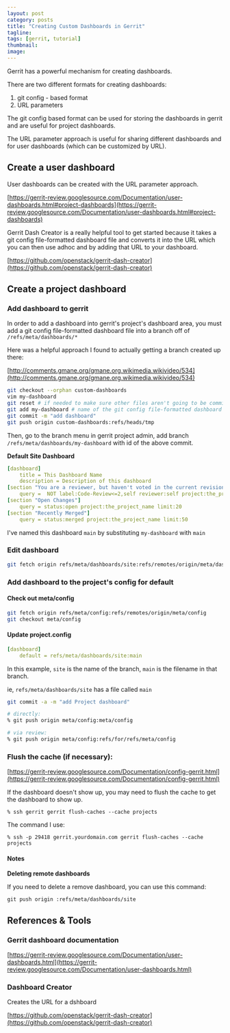 ```yaml
---
layout: post
category: posts
title: "Creating Custom Dashboards in Gerrit"
tagline:
tags: [gerrit, tutorial]
thumbnail:
image:
---
```


Gerrit has a powerful mechanism for creating dashboards.

There are two different formats for creating dashboards:

1. git config - based format
2. URL parameters

The git config based format can be used for storing the dashboards in gerrit and are useful for project dashboards.

The URL parameter approach is useful for sharing different dashboards and for user dashboards (which can be customized by URL).

## Create a user dashboard

User dashboards can be created with the URL parameter approach.

[https://gerrit-review.googlesource.com/Documentation/user-dashboards.html#project-dashboards](https://gerrit-review.googlesource.com/Documentation/user-dashboards.html#project-dashboards)

Gerrit Dash Creator is a really helpful tool to get started because it takes a git config file-formatted dashboard file and converts it into the URL which you can then use adhoc and by adding that URL to your dashboard.

[https://github.com/openstack/gerrit-dash-creator](https://github.com/openstack/gerrit-dash-creator)

## Create a project dashboard

### Add dashboard to gerrit

In order to add a dashboard into gerrit's project's dashboard area, you must add a git config file-formatted dashboard file into a branch off of `/refs/meta/dashboards/*`

Here was a helpful approach I found to actually getting a branch created up there:

[http://comments.gmane.org/gmane.org.wikimedia.wikivideo/534](http://comments.gmane.org/gmane.org.wikimedia.wikivideo/534)

```sh
git checkout --orphan custom-dashboards
vim my-dashboard
git reset # if needed to make sure other files aren't going to be committed
git add my-dashboard # name of the git config file-formatted dashboard file
git commit -m "add dashboard"
git push origin custom-dashboards:refs/heads/tmp
```

Then, go to the branch menu in gerrit project admin, add branch `/refs/meta/dashboards/my-dashboard` with id of the above commit.

**Default Site Dashboard**

```yaml
[dashboard]
    title = This Dashboard Name
    description = Description of this dashboard
[section "You are a reviewer, but haven't voted in the current revision"]
    query =  NOT label:Code-Review<=2,self reviewer:self project:the_project_name status:open limit:50
[section "Open Changes"]
    query = status:open project:the_project_name limit:20
[section "Recently Merged"]
    query = status:merged project:the_project_name limit:50
```

I've named this dashboard `main` by substituting `my-dashboard` with `main`

### Edit dashboard

```sh
git fetch origin refs/meta/dashboards/site:refs/remotes/origin/meta/dashboards/site
```

### Add dashboard to the project's config for default

#### Check out meta/config

```sh
git fetch origin refs/meta/config:refs/remotes/origin/meta/config
git checkout meta/config
```

#### Update project.config

```yaml
[dashboard]
    default = refs/meta/dashboards/site:main
```

In this example, `site` is the name of the branch, `main` is the filename in that branch.

ie, `refs/meta/dashboards/site` has a file called `main`


```sh
git commit -a -m "add Project dashboard"

# directly:
% git push origin meta/config:meta/config

# via review:
% git push origin meta/config:refs/for/refs/meta/config
```

### Flush the cache (if necessary):

[https://gerrit-review.googlesource.com/Documentation/config-gerrit.html](https://gerrit-review.googlesource.com/Documentation/config-gerrit.html)

If the dashboard doesn't show up, you may need to flush the cache to get the dashboard to show up.

```
% ssh gerrit gerrit flush-caches --cache projects
```

The command I use:

```
% ssh -p 29418 gerrit.yourdomain.com gerrit flush-caches --cache projects
```

#### Notes

**Deleting remote dashboards**

If you need to delete a remove dashboard, you can use this command:

```
git push origin :refs/meta/dashboards/site
```

## References & Tools

### Gerrit dashboard documentation

[https://gerrit-review.googlesource.com/Documentation/user-dashboards.html](https://gerrit-review.googlesource.com/Documentation/user-dashboards.html)

### Dashboard Creator

Creates the URL for a dshboard

[https://github.com/openstack/gerrit-dash-creator](https://github.com/openstack/gerrit-dash-creator)
